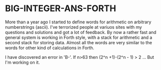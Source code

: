 # BIG-INTEGER-ANS-FORTH
More than a year ago I started to define words for arithmetic on arbitrary numberstrings (ascii). I've terrorized people at 
variuos sites with my questions and solutions and got a lot of feedback. By now a rather fast and general system is working in 
Forth style, with a stack for arithmetic and a second stack for storing data. Almost all the words are very similar to the 
words for other kind of calculations in Forth.

I have discovered an error in 'B-'. If n>63 then (2^n +1)-(2^n - 1) > 2 ... But I'm working on it.
